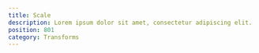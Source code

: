 ```yaml
---
title: Scale
description: Lorem ipsum dolor sit amet, consectetur adipiscing elit.
position: 801
category: Transforms
---
```

